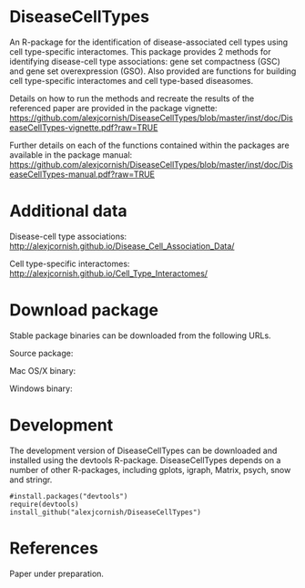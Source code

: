 DiseaseCellTypes
===

An R-package for the identification of disease-associated cell types using cell type-specific interactomes. This package provides 2 methods for identifying disease-cell type associations: gene set compactness (GSC) and gene set overexpression (GSO). Also provided are functions for building cell type-specific interactomes and cell type-based diseasomes.

Details on how to run the methods and recreate the results of the referenced paper are provided in the package vignette: https://github.com/alexjcornish/DiseaseCellTypes/blob/master/inst/doc/DiseaseCellTypes-vignette.pdf?raw=TRUE

Further details on each of the functions contained within the packages are available in the package manual: https://github.com/alexjcornish/DiseaseCellTypes/blob/master/inst/doc/DiseaseCellTypes-manual.pdf?raw=TRUE


Additional data
===========

Disease-cell type associations: http://alexjcornish.github.io/Disease_Cell_Association_Data/

Cell type-specific interactomes: http://alexjcornish.github.io/Cell_Type_Interactomes/


Download package
===========

Stable package binaries can be downloaded from the following URLs. 

Source package:

Mac OS/X binary:

Windows binary:


Development
===========

The development version of DiseaseCellTypes can be downloaded and installed using the devtools R-package. DiseaseCellTypes depends on a number of other R-packages, including gplots, igraph, Matrix, psych, snow and stringr.

```
#install.packages("devtools")
require(devtools)
install_github("alexjcornish/DiseaseCellTypes")
```


References
===========

Paper under preparation.
